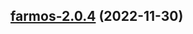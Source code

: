 

## [farmos-2.0.4](https://github.com/truecharts/charts/compare/farmos-2.0.3...farmos-2.0.4) (2022-11-30)

